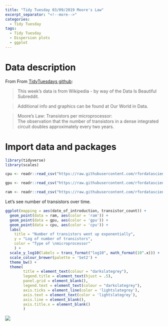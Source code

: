 ```yaml
---
title: "Tidy Tuesday 03/09/2019 Moore's Law"
excerpt_separator: "<!--more-->"
categories:
  - Tidy Tuesday
tags:
  - Tidy Tuesday
  - Dispersion plots
  - ggplot
---
```


# Data description

From From [TidyTuesdays
github](https://github.com/rfordatascience/tidytuesday/tree/master/data/2019/2019-09-03):

> This week’s data is from Wikipedia - by way of the Data Is Beautiful
> Subreddit.

> Additional info and graphics can be found at Our World in Data.

> Moore’s Law: Transistors per microprocessor:  
> The observation that the number of transistors in a dense integrated
> circuit doubles approximately every two years.

# Import data and packages

``` r
library(tidyverse)
library(scales)

cpu <- readr::read_csv("https://raw.githubusercontent.com/rfordatascience/tidytuesday/master/data/2019/2019-09-03/cpu.csv")

gpu <- readr::read_csv("https://raw.githubusercontent.com/rfordatascience/tidytuesday/master/data/2019/2019-09-03/gpu.csv")

ram <- readr::read_csv("https://raw.githubusercontent.com/rfordatascience/tidytuesday/master/data/2019/2019-09-03/ram.csv")
```

Let’s see number of transistors over time.

``` r
ggplot(mapping = aes(date_of_introduction, transistor_count)) + 
  geom_point(data = ram, aes(color = 'ram')) + 
  geom_point(data = gpu, aes(color = 'gpu')) +
  geom_point(data = cpu, aes(color = 'cpu')) + 
  labs(
    title = "Number of transistors went up exponentially",
    y = "Log of number of transistors",
    color = "Type of \nmicroprocessor"
    ) +
  scale_y_log10(labels = trans_format("log10", math_format(10^.x))) + 
  scale_colour_brewer(palette = 'Set2') +
  theme_bw() +
  theme(
        title = element_text(colour = "darkslategrey"),
        legend.title = element_text(hjust = .5),
        panel.grid = element_blank(),
        legend.text = element_text(colour = "darkslategrey"),
        axis.ticks = element_line(color = 'lightslategrey'),
        axis.text = element_text(color = 'lightslategrey'),
        axis.line = element_blank(),
        axis.title.x = element_blank()
        )
```


![](https://raw.githubusercontent.com/jorgel-mendes/Behold-the-Vision/master/docs/assets/images/mol_point-1.png)<!-- -->

